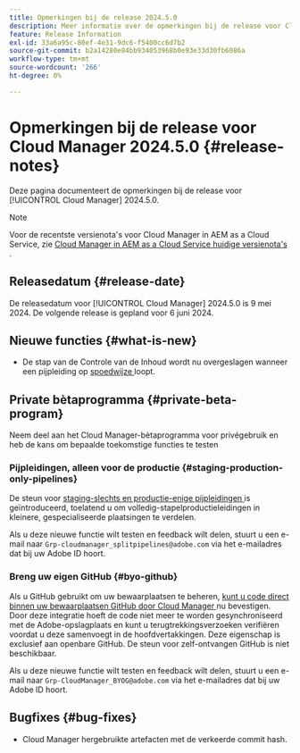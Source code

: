 ```yaml
---
title: Opmerkingen bij de release 2024.5.0
description: Meer informatie over de opmerkingen bij de release voor Cloud Manager 2024.5.0.
feature: Release Information
exl-id: 33a6a95c-80ef-4e31-9dc6-f5400cc6d7b2
source-git-commit: b2a14280e84bb934053968b0e93e33d30fb6086a
workflow-type: tm+mt
source-wordcount: '266'
ht-degree: 0%

---
```


# Opmerkingen bij de release voor Cloud Manager 2024.5.0 {#release-notes}

Deze pagina documenteert de opmerkingen bij de release voor [!UICONTROL Cloud Manager] 2024.5.0.

>[!NOTE]
>
>Voor de recentste versienota&#39;s voor Cloud Manager in AEM as a Cloud Service, zie [ Cloud Manager in AEM as a Cloud Service huidige versienota&#39;s ](https://experienceleague.adobe.com/en/docs/experience-manager-cloud-service/content/release-notes/cloud-manager/current).

## Releasedatum {#release-date}

De releasedatum voor [!UICONTROL Cloud Manager] 2024.5.0 is 9 mei 2024. De volgende release is gepland voor 6 juni 2024.

## Nieuwe functies {#what-is-new}

* De stap van de Controle van de Inhoud wordt nu overgeslagen wanneer een pijpleiding op [ spoedwijze ](/help/using/code-deployment.md#emergency-pipeline) loopt.

## Private bètaprogramma {#private-beta-program}

Neem deel aan het Cloud Manager-bètaprogramma voor privégebruik en heb de kans om bepaalde toekomstige functies te testen

### Pijpleidingen, alleen voor de productie {#staging-production-only-pipelines}

De steun voor [ staging-slechts en productie-enige pijpleidingen ](/help/using/stage-prod-only.md) is geïntroduceerd, toelatend u om volledig-stapelproductieleidingen in kleinere, gespecialiseerde plaatsingen te verdelen.

Als u deze nieuwe functie wilt testen en feedback wilt delen, stuurt u een e-mail naar `Grp-cloudmanager_splitpipelines@adobe.com` via het e-mailadres dat bij uw Adobe ID hoort.

### Breng uw eigen GitHub {#byo-github}

Als u GitHub gebruikt om uw bewaarplaatsen te beheren, [ kunt u code direct binnen uw bewaarplaatsen GitHub door Cloud Manager ](/help/managing-code/private-repositories.md) nu bevestigen. Door deze integratie hoeft de code niet meer te worden gesynchroniseerd met de Adobe-opslagplaats en kunt u terugtrekkingsverzoeken verifiëren voordat u deze samenvoegt in de hoofdvertakkingen. Deze eigenschap is exclusief aan openbare GitHub. De steun voor zelf-ontvangen GitHub is niet beschikbaar.

Als u deze nieuwe functie wilt testen en feedback wilt delen, stuurt u een e-mail naar `Grp-CloudManager_BYOG@adobe.com` via het e-mailadres dat bij uw Adobe ID hoort.

## Bugfixes {#bug-fixes}

* Cloud Manager hergebruikte artefacten met de verkeerde commit hash.
